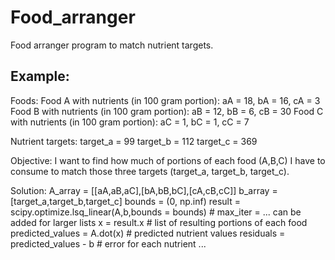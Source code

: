 # Food_arranger
Food arranger program to match nutrient targets.
## Example:
Foods:
Food A with nutrients (in 100 gram portion): aA = 18, bA = 16, cA = 3
Food B with nutrients (in 100 gram portion): aB = 12, bB = 6, cB = 30
Food C with nutrients (in 100 gram portion): aC = 1, bC = 1, cC = 7

Nutrient targets:
target_a = 99
target_b = 112
target_c = 369

Objective:
I want to find how much of portions of each food (A,B,C) I have to consume to match those three targets (target_a, target_b, target_c).

Solution:
A_array = [[aA,aB,aC],[bA,bB,bC],[cA,cB,cC]]
b_array = [target_a,target_b,target_c]
bounds = (0, np.inf)
result = scipy.optimize.lsq_linear(A,b,bounds = bounds) # max_iter = ... can be added for larger lists
x = result.x # list of resulting portions of each food 
predicted_values = A.dot(x) # predicted nutrient values
residuals = predicted_values - b # error for each nutrient
...

